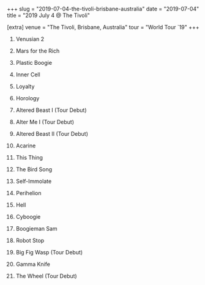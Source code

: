 +++
slug = "2019-07-04-the-tivoli-brisbane-australia"
date = "2019-07-04"
title = "2019 July 4 @ The Tivoli"

[extra]
venue = "The Tivoli, Brisbane, Australia"
tour = "World Tour `19"
+++


 1. Venusian 2

 2. Mars for the Rich

 3. Plastic Boogie

 4. Inner Cell

 5. Loyalty

 6. Horology

 7. Altered Beast I
    (Tour Debut)

 8. Alter Me I
    (Tour Debut)

 9. Altered Beast II
    (Tour Debut)

10. Acarine

11. This Thing

12. The Bird Song

13. Self-Immolate

14. Perihelion

15. Hell

16. Cyboogie

17. Boogieman Sam

18. Robot Stop

19. Big Fig Wasp
    (Tour Debut)

20. Gamma Knife

21. The Wheel
    (Tour Debut)


